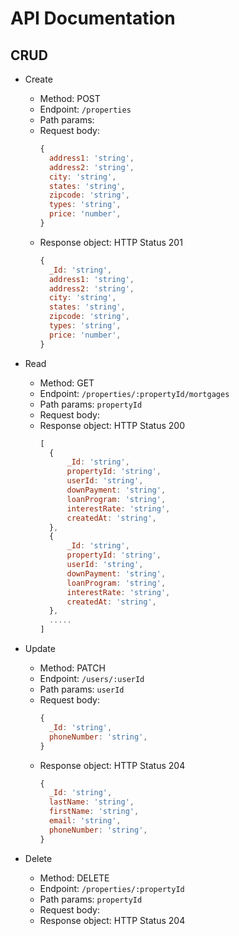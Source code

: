 # API Documentation

## CRUD

*  Create
   *  Method: POST
   *  Endpoint: `/properties`
   *  Path params:
   *  Request body:
      ```javascript
      {
        address1: 'string',
        address2: 'string',
        city: 'string',
        states: 'string',
        zipcode: 'string',
        types: 'string',
        price: 'number',
      }
      ```
   *  Response object:
      HTTP Status 201
      ```javascript
      {
        _Id: 'string',
        address1: 'string',
        address2: 'string',
        city: 'string',
        states: 'string',
        zipcode: 'string',
        types: 'string',
        price: 'number',
      }
      ```

*  Read
   *  Method: GET
   *  Endpoint: `/properties/:propertyId/mortgages`
   *  Path params: `propertyId`
   *  Request body:
   *  Response object:
      HTTP Status 200
      ```javascript
      [
        {
            _Id: 'string',
            propertyId: 'string',
            userId: 'string',
            downPayment: 'string',
            loanProgram: 'string',
            interestRate: 'string',
            createdAt: 'string',
        },
        {
            _Id: 'string',
            propertyId: 'string',
            userId: 'string',
            downPayment: 'string',
            loanProgram: 'string',
            interestRate: 'string',
            createdAt: 'string',
        },
        .....
      ]
      ```

*  Update
   *  Method: PATCH
   *  Endpoint: `/users/:userId`
   *  Path params: `userId`
   *  Request body:
      ```javascript
      {
        _Id: 'string',
        phoneNumber: 'string',
      }
      ```
   *  Response object:
      HTTP Status 204
      ```javascript
      {
        _Id: 'string',
        lastName: 'string',
        firstName: 'string',
        email: 'string',
        phoneNumber: 'string',
      }
      ```

*  Delete
   *  Method: DELETE
   *  Endpoint: `/properties/:propertyId`
   *  Path params: `propertyId`
   *  Request body:
   *  Response object:
      HTTP Status 204
